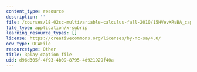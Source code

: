 ```yaml
---
content_type: resource
description: ''
file: /courses/18-02sc-multivariable-calculus-fall-2010/15HVevXRsBA_captions.vtt
file_type: application/x-subrip
learning_resource_types: []
license: https://creativecommons.org/licenses/by-nc-sa/4.0/
ocw_type: OCWFile
resourcetype: Other
title: 3play caption file
uid: d96d305f-4f93-4b09-8795-4d921929f40a
---
```


